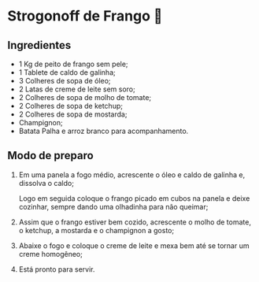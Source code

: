 # Strogonoff de Frango :chicken:



## Ingredientes ##



- 1 Kg de peito de frango sem pele;
- 1 Tablete de caldo de galinha;
- 3 Colheres de sopa de óleo;
- 2 Latas de creme de leite sem soro;
- 2 Colheres de sopa de molho de tomate;
- 2 Colheres de sopa de ketchup;
- 2 Colheres de sopa de mostarda;
- Champignon;
- Batata Palha e arroz branco para acompanhamento.



## Modo de preparo ##



1. Em uma panela a fogo médio, acrescente o óleo e caldo de galinha e, dissolva o caldo;

   Logo em seguida coloque o frango picado em cubos na panela e deixe cozinhar, sempre dando uma olhadinha para não queimar;

2. Assim que o frango estiver bem cozido, acrescente o molho de tomate, o ketchup, a mostarda e o champignon a gosto;

3. Abaixe o fogo e coloque o creme de leite e mexa bem até se tornar um creme homogêneo;

4. Está pronto para servir.